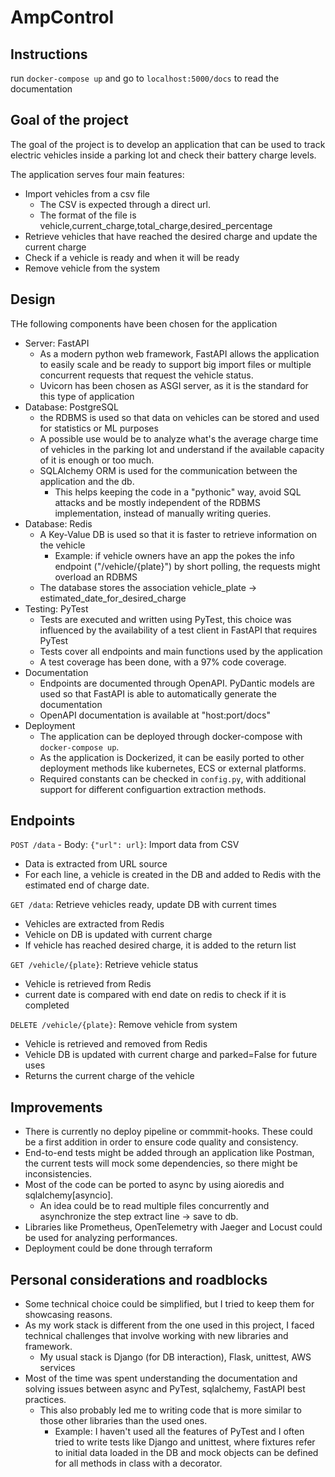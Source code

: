 # AmpControl
## Instructions
run `docker-compose up` and go to `localhost:5000/docs` to read the documentation

## Goal of the project
The goal of the project is to develop an application that can be used to track electric vehicles inside a parking lot and
check their battery charge levels.

The application serves four main features:
- Import vehicles from a csv file 
  - The CSV is expected through a direct url.
  - The format of the file is vehicle,current_charge,total_charge,desired_percentage
- Retrieve vehicles that have reached the desired charge and update the current charge
- Check if a vehicle is ready and when it will be ready
- Remove vehicle from the system

## Design
THe following components have been chosen for the application
- Server: FastAPI
  - As a modern python web framework, FastAPI allows the application to easily scale and be ready to support big import files or multiple concurrent requests that request the vehicle status.
  - Uvicorn has been chosen as ASGI server, as it is the standard for this type of application
- Database: PostgreSQL
  - the RDBMS is used so that data on vehicles can be stored and used for statistics or ML purposes
  - A possible use would be to analyze what's the average charge time of vehicles in the parking lot and understand if the available capacity of it is enough or too much.
  - SQLAlchemy ORM is used for the communication between the application and the db.
    - This helps keeping the code in a "pythonic" way, avoid SQL attacks and be mostly independent of the RDBMS implementation, instead of manually writing queries.
- Database: Redis
  - A Key-Value DB is used so that it is faster to retrieve information on the vehicle
    - Example: if vehicle owners have an app the pokes the info endpoint ("/vehicle/{plate}") by short polling, the requests might overload an RDBMS
  - The database stores the association vehicle_plate -> estimated_date_for_desired_charge
- Testing: PyTest
  - Tests are executed and written using PyTest, this choice was influenced by the availability of a test client in FastAPI that requires PyTest
  - Tests cover all endpoints and main functions used by the application
  - A test coverage has been done, with a 97% code coverage.
- Documentation
  - Endpoints are documented through OpenAPI. PyDantic models are used so that FastAPI is able to automatically generate the documentation
  - OpenAPI documentation is available at "host:port/docs"
- Deployment
  - The application can be deployed through docker-compose with `docker-compose up`.
  - As the application is Dockerized, it can be easily ported to other deployment methods like kubernetes, ECS or external platforms.
  - Required constants can be checked in `config.py`, with additional support for different configuartion extraction methods.

## Endpoints
`POST /data` - Body: `{"url": url}`: Import data from CSV
- Data is extracted from URL source
- For each line, a vehicle is created in the DB and added to Redis with the estimated end of charge date.

`GET /data`: Retrieve vehicles ready, update DB with current times
- Vehicles are extracted from Redis
- Vehicle on DB is updated with current charge
- If vehicle has reached desired charge, it is added to the return list

`GET /vehicle/{plate}`: Retrieve vehicle status
- Vehicle is retrieved from Redis
- current date is compared with end date on redis to check if it is completed

`DELETE /vehicle/{plate}`: Remove vehicle from system
- Vehicle is retrieved and removed from Redis
- Vehicle DB is updated with current charge and parked=False for future uses
- Returns the current charge of the vehicle

## Improvements
- There is currently no deploy pipeline or commmit-hooks. These could be a first addition in order to ensure code quality and consistency.
- End-to-end tests might be added through an application like Postman, the current tests will mock some dependencies, so there might be inconsistencies.
- Most of the code can be ported to async by using aioredis and sqlalchemy[asyncio].
  - An idea could be to read multiple files concurrently and asynchronize the step extract line -> save to db.
- Libraries like Prometheus, OpenTelemetry with Jaeger and Locust could be used for analyzing performances.
- Deployment could be done through terraform


## Personal considerations and roadblocks
- Some technical choice could be simplified, but I tried to keep them for showcasing reasons.
- As my work stack is different from the one used in this project, I faced technical challenges that involve working with new libraries and framework.
  - My usual stack is Django (for DB interaction), Flask, unittest, AWS services
- Most of the time was spent understanding the documentation and solving issues between async and PyTest, sqlalchemy, FastAPI best practices.
  - This also probably led me to writing code that is more similar to those other libraries than the used ones.
    - Example: I haven't used all the features of PyTest and I often tried to write tests like Django and unittest, where fixtures refer to initial data loaded in the DB and mock objects can be defined for all methods in class with a decorator.

